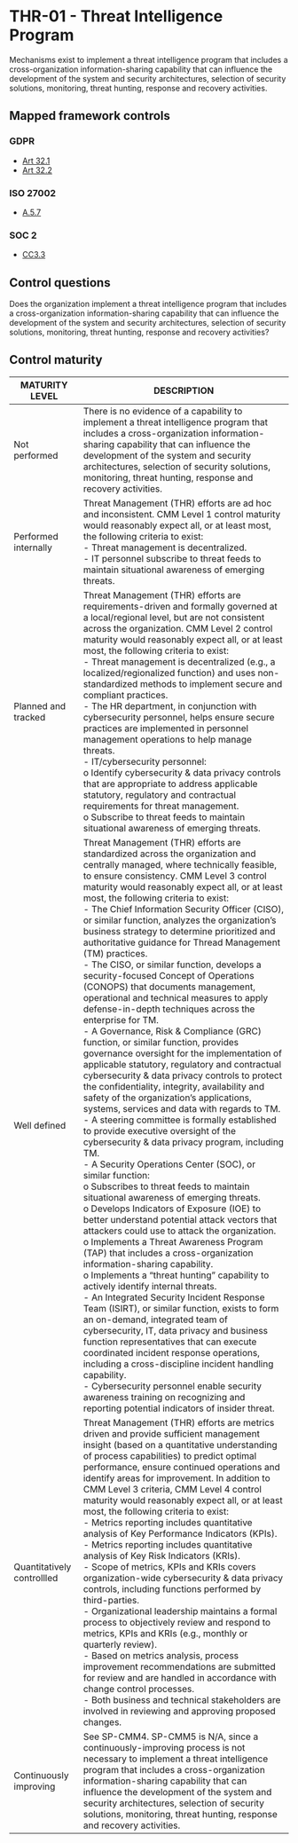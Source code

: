# THR-01 - Threat Intelligence Program
Mechanisms exist to implement a threat intelligence program that includes a cross-organization information-sharing capability that can influence the development of the system and security architectures, selection of security solutions, monitoring, threat hunting, response and recovery activities.
## Mapped framework controls
### GDPR
- [Art 32.1](../gdpr/art32.md#Article-321)
- [Art 32.2](../gdpr/art32.md#Article-322)
### ISO 27002
- [A.5.7](../iso27002/a-5.md#a57)
### SOC 2
- [CC3.3](../soc2/cc33.md)
## Control questions
Does the organization implement a threat intelligence program that includes a cross-organization information-sharing capability that can influence the development of the system and security architectures, selection of security solutions, monitoring, threat hunting, response and recovery activities?
## Control maturity
|       MATURITY LEVEL       |                                                                                                                                                                                                                                                                                                                                                                                                                                                                                                                                                                                                                                                                                                                                                                                                                                                                                                                                                                                                                                                                                                       DESCRIPTION                                                                                                                                                                                                                                                                                                                                                                                                                                                                                                                                                                                                                                                                                                                                                                                                                                                                                                                                                                                                                                                                                                       |
|----------------------------|-------------------------------------------------------------------------------------------------------------------------------------------------------------------------------------------------------------------------------------------------------------------------------------------------------------------------------------------------------------------------------------------------------------------------------------------------------------------------------------------------------------------------------------------------------------------------------------------------------------------------------------------------------------------------------------------------------------------------------------------------------------------------------------------------------------------------------------------------------------------------------------------------------------------------------------------------------------------------------------------------------------------------------------------------------------------------------------------------------------------------------------------------------------------------------------------------------------------------------------------------------------------------------------------------------------------------------------------------------------------------------------------------------------------------------------------------------------------------------------------------------------------------------------------------------------------------------------------------------------------------------------------------------------------------------------------------------------------------------------------------------------------------------------------------------------------------------------------------------------------------------------------------------------------------------------------------------------------------------------------------------------------------------------------------------------------------------------------------------------------------------------------------------------------------------------------------------------------------|
| Not performed              | There is no evidence of a capability to implement a threat intelligence program that includes a cross-organization information-sharing capability that can influence the development of the system and security architectures, selection of security solutions, monitoring, threat hunting, response and recovery activities.                                                                                                                                                                                                                                                                                                                                                                                                                                                                                                                                                                                                                                                                                                                                                                                                                                                                                                                                                                                                                                                                                                                                                                                                                                                                                                                                                                                                                                                                                                                                                                                                                                                                                                                                                                                                                                                                                           |
| Performed internally       | Threat Management (THR) efforts are ad hoc and inconsistent. CMM Level 1 control maturity would reasonably expect all, or at least most, the following criteria to exist:<br>- Threat management is decentralized. <br>- IT personnel subscribe to threat feeds to maintain situational awareness of emerging threats.                                                                                                                                                                                                                                                                                                                                                                                                                                                                                                                                                                                                                                                                                                                                                                                                                                                                                                                                                                                                                                                                                                                                                                                                                                                                                                                                                                                                                                                                                                                                                                                                                                                                                                                                                                                                                                                                                                  |
| Planned and tracked        | Threat Management (THR) efforts are requirements-driven and formally governed at a local/regional level, but are not consistent across the organization. CMM Level 2 control maturity would reasonably expect all, or at least most, the following criteria to exist:<br>- Threat management is decentralized (e.g., a localized/regionalized function) and uses non-standardized methods to implement secure and compliant practices.<br>- The HR department, in conjunction with cybersecurity personnel, helps ensure secure practices are implemented in personnel management operations to help manage threats.<br>- IT/cybersecurity personnel:<br>o	Identify cybersecurity & data privacy controls that are appropriate to address applicable statutory, regulatory and contractual requirements for threat management.<br>o	Subscribe to threat feeds to maintain situational awareness of emerging threats.                                                                                                                                                                                                                                                                                                                                                                                                                                                                                                                                                                                                                                                                                                                                                                                                                                                                                                                                                                                                                                                                                                                                                                                                                                                                                                      |
| Well defined               | Threat Management (THR) efforts are standardized across the organization and centrally managed, where technically feasible, to ensure consistency. CMM Level 3 control maturity would reasonably expect all, or at least most, the following criteria to exist:<br>- The Chief Information Security Officer (CISO), or similar function, analyzes the organization’s business strategy to determine prioritized and authoritative guidance for Thread Management (TM) practices.<br>- The CISO, or similar function, develops a security-focused Concept of Operations (CONOPS) that documents management, operational and technical measures to apply defense-in-depth techniques across the enterprise for TM.<br>- A Governance, Risk & Compliance (GRC) function, or similar function, provides governance oversight for the implementation of applicable statutory, regulatory and contractual cybersecurity & data privacy controls to protect the confidentiality, integrity, availability and safety of the organization’s applications, systems, services and data with regards to TM.<br>- A steering committee is formally established to provide executive oversight of the cybersecurity & data privacy program, including TM.<br>- A Security Operations Center (SOC), or similar function:<br>o	Subscribes to threat feeds to maintain situational awareness of emerging threats.<br>o	Develops Indicators of Exposure (IOE) to better understand potential attack vectors that attackers could use to attack the organization. <br>o	Implements a Threat Awareness Program (TAP) that includes a cross-organization information-sharing capability. <br>o	Implements a “threat hunting” capability to actively identify internal threats.<br>- An Integrated Security Incident Response Team (ISIRT), or similar function, exists to form an on-demand, integrated team of cybersecurity, IT, data privacy and business function representatives that can execute coordinated incident response operations, including a cross-discipline incident handling capability.<br>- Cybersecurity personnel enable security awareness training on recognizing and reporting potential indicators of insider threat. |
| Quantitatively controllled | Threat Management (THR) efforts are metrics driven and provide sufficient management insight (based on a quantitative understanding of process capabilities) to predict optimal performance, ensure continued operations and identify areas for improvement. In addition to CMM Level 3 criteria, CMM Level 4 control maturity would reasonably expect all, or at least most, the following criteria to exist:<br>- 	Metrics reporting includes quantitative analysis of Key Performance Indicators (KPIs).<br>- 	Metrics reporting includes quantitative analysis of Key Risk Indicators (KRIs).<br>- 	Scope of metrics, KPIs and KRIs covers organization-wide cybersecurity & data privacy controls, including functions performed by third-parties.<br>- 	Organizational leadership maintains a formal process to objectively review and respond to metrics, KPIs and KRIs (e.g., monthly or quarterly review).<br>- 	Based on metrics analysis, process improvement recommendations are submitted for review and are handled in accordance with change control processes.<br>- 	Both business and technical stakeholders are involved in reviewing and approving proposed changes.                                                                                                                                                                                                                                                                                                                                                                                                                                                                                                                                                                                                                                                                                                                                                                                                                                                                                                                                                                                                                                       |
| Continuously improving     | See SP-CMM4. SP-CMM5 is N/A, since a continuously-improving process is not necessary to implement a threat intelligence program that includes a cross-organization information-sharing capability that can influence the development of the system and security architectures, selection of security solutions, monitoring, threat hunting, response and recovery activities.                                                                                                                                                                                                                                                                                                                                                                                                                                                                                                                                                                                                                                                                                                                                                                                                                                                                                                                                                                                                                                                                                                                                                                                                                                                                                                                                                                                                                                                                                                                                                                                                                                                                                                                                                                                                                                           |
